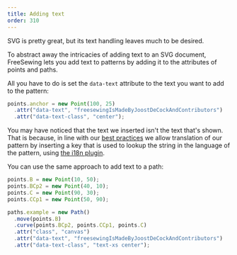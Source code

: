 ```yaml
---
title: Adding text
order: 310
---
```


SVG is pretty great, but its text handling leaves much to be desired.

To abstract away the intricacies of adding text to an SVG document, FreeSewing lets you add text to patterns by adding it to the attributes of points and paths.

All you have to do is set the `data-text` attribute to the text you want to add to the pattern:

```js
points.anchor = new Point(100, 25)
  .attr("data-text", "freesewingIsMadeByJoostDeCockAndContributors")
  .attr("data-text-class", "center");
```

<Example part="point_attr" caption="Text inserted in a FreeSewing pattern" />

<Note>

You may have noticed that the text we inserted isn't the text that's shown.
That is because, in line with our [best practices](/do) we allow translation of
our pattern by inserting a key that is used to lookup the string in the language
of the pattern, using [the i18n plugin](/plugins/i18n).

</Note>

You can use the same approach to add text to a path:

```js
points.B = new Point(10, 50);
points.BCp2 = new Point(40, 10);
points.C = new Point(90, 30);
points.CCp1 = new Point(50, 90);

paths.example = new Path()
  .move(points.B)
  .curve(points.BCp2, points.CCp1, points.C)
  .attr("class", "canvas")
  .attr("data-text", "freesewingIsMadeByJoostDeCockAndContributors")
  .attr("data-text-class", "text-xs center");
```

<Example part="path_attr" caption="Text on a path" />
